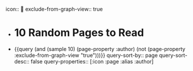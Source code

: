 icon:: 🎲
exclude-from-graph-view:: true

- # 10 Random Pages to Read
- {{query (and (sample 10) (page-property :author) (not (page-property :exclude-from-graph-view "true")))}}
  query-sort-by:: page
  query-sort-desc:: false
  query-properties:: [:icon :page :alias :author]